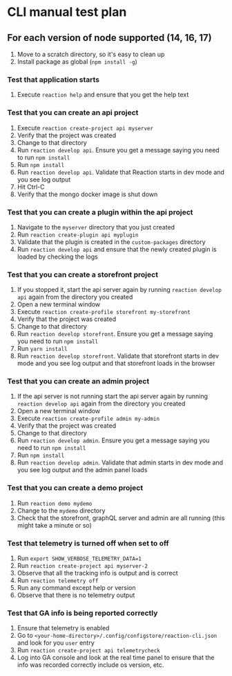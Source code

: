 # CLI manual test plan

## For each version of node supported (14, 16, 17)

1. Move to a scratch directory, so it's easy to clean up
2. Install package as global (`npm install -g`)

### Test that application starts

1. Execute `reaction help` and ensure that you get the help text

### Test that you can create an api project

1. Execute `reaction create-project api myserver`
2. Verify that the project was created
3. Change to that directory
4. Run `reaction develop api`. Ensure you get a message saying you need to run `npm install`
5. Run `npm install`
6. Run `reaction develop api`. Validate that Reaction starts in dev mode and you see log output
7. Hit Ctrl-C
8. Verify that the mongo docker image is shut down

### Test that you can create a plugin within the api project
1. Navigate to the `myserver` directory that you just created
2. Run `reaction create-plugin api myplugin`
3. Validate that the plugin is created in the `custom-packages` directory
4. Run `reaction develop api` and ensure that the newly created plugin is loaded by checking the logs

### Test that you can create a storefront project

1. If you stopped it, start the api server again by running `reaction develop api` again from the directory you created
2. Open a new terminal window
3. Execute `reaction create-profile storefront my-storefront`
4. Verify that the project was created
5. Change to that directory
6. Run `reaction develop storefront`. Ensure you get a message saying you need to run `npm install`
7. Run `yarn install`
8. Run `reaction develop storefront`. Validate that storefront starts in dev mode and you see log output and that storefront loads in the browser

### Test that you can create an admin project

1. If the api server is not running start the api server again by running `reaction develop api` again from the directory you created
2. Open a new terminal window
3. Execute `reaction create-profile admin my-admin`
4. Verify that the project was created
5. Change to that directory
6. Run `reaction develop admin`. Ensure you get a message saying you need to run `npm install`
7. Run `npm install`
8. Run `reaction develop admin`. Validate that admin starts in dev mode and you see log output and the admin panel loads

### Test that you can create a demo project

1. Run `reaction demo mydemo`
2. Change to the `mydemo` directory
3. Check that the storefront, graphQL server and admin are all running (this might take a minute or so)

### Test that telemetry is turned off when set to off

1. Run `export SHOW_VERBOSE_TELEMETRY_DATA=1`
2. Run `reaction create-project api myserver-2`
3. Observe that all the tracking info is output and is correct
4. Run `reaction telemetry off`
5. Run any command except help or version
6. Observe that there is no telemetry output

### Test that GA info is being reported correctly

1. Ensure that telemetry is enabled
2. Go to `<your-home-directory>/.config/configstore/reaction-cli.json` and look for you `user` entry
3. Run `reaction create-project api telemetrycheck`
4. Log into GA console and look at the real time panel to ensure that the info was recorded correctly include os version, etc.
